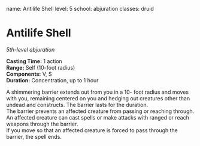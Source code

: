 name: Antilife Shell
level: 5
school: abjuration
classes: druid

# Antilife Shell 
_5th-level abjuration_ 

**Casting Time:** 1 action   
**Range:** Self (10-foot radius)    
**Components:** V, S    
**Duration:** Concentration, up to 1 hour 

A shimmering barrier extends out from you in a 10- foot radius and moves with you, remaining centered on you and hedging out creatures other than undead and constructs. The barrier lasts for the duration.    
The barrier prevents an affected creature from passing or reaching through. An affected creature can cast spells or make attacks with ranged or reach weapons through the barrier.    
If you move so that an affected creature is forced to pass through the barrier, the spell ends.